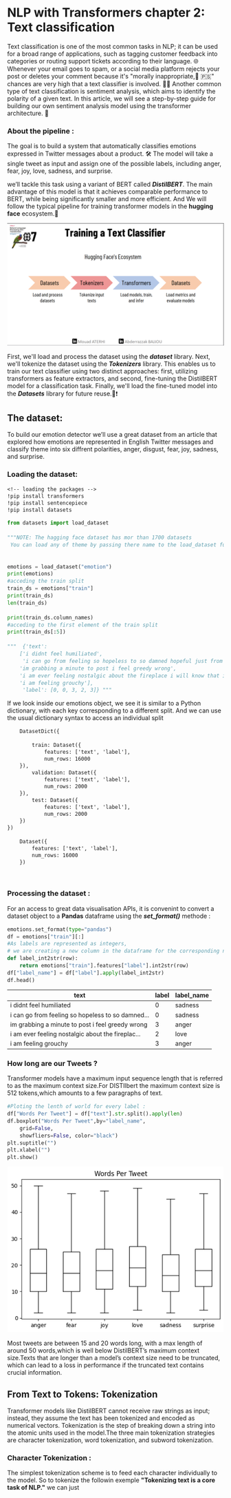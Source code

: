<!-- chap2 Structure : 
Intoduction:Overview of the pipline 
1-A first look at the hagging face dataset:
    -importing the emotions dataset
    -about the dataset object
    - How long are our tweets ?
2- Tokenisation :
    -character/world tokenisation (A quick explanation and why we wont use them)
    -Subworld tokenisation (including code and exemples)
    -tokenising the hall dataset (about the map() methode)
3- Training a Text classifier : 
    -Transformers as feature extractures : 
        -importing distilBert as a pretrained model
        -Extracting the last hidden states for the hall dataset
        -Creating a feature matrix
        -Visualizing the training set
        -Adding a Logisticregression Layer and validating his performance with the confusion matrix
    -Fine tuning Transformers:
        -About fine tuning
        -Loading the pretrained Distilbert for classification
        -defining the metrics : F1_score and accuracy
        -Training the model : 
            -defining the training arguments
            -training the model and calculating the metrics
            -ploting the confusion matrix
        -Error analysis (if the article is already too long we migh not include this part)
4- connecting the model with an API would be nice ...
 -->

 # NLP with Transformers chapter 2: Text classification
 Text classification is one of the most common tasks in NLP; it can be used for a broad range of applications, such as tagging customer feedback into categories or routing support tickets according to their language. 🌐 Whenever your email goes to spam, or a social media platform rejects your post or deletes your comment because it's "morally inappropriate,🍉 🇵🇸" chances are very high that a text classifier is involved. 🕵️‍♂️ Another common type of text classification is sentiment analysis, which aims to identify the polarity of a given text. In this article, we will see a step-by-step guide for building our own sentiment analysis model using the transformer architecture. 🚀

 ### About the pipeline :

The goal is to build a system that automatically classifies emotions expressed in Twitter messages about a product. 🛠️ The model will take a single tweet as input and assign one of the possible labels, including anger, fear, joy, love, sadness, and surprise.

we’ll tackle this task using a variant of BERT called ***DistilBERT***. The main advantage of this model is that it achieves comparable performance to BERT, while being significantly smaller and more efficient. And We will follow the typical pipeline for training transformer models in the **hugging face**  ecosystem.🤗

   ![Figure 1](visuals/chap2visuals/thepipline.png)


    
First, we'll load and process the dataset using the ***dataset*** library. Next, we'll tokenize the dataset using the ***Tokenizers*** library. This enables us to train our text classifier using two distinct approaches: first, utilizing transformers as feature extractors, and second, fine-tuning the DistilBERT model for a classification task. Finally, we'll load the fine-tuned model into the ***Datasets*** library for future reuse.🚀❗️


## The dataset: 

To build our emotion detector we’ll use a great dataset from an article that explored how emotions are represented in English Twitter messages and classify theme into six diffrent polarities, anger, disgust, fear, joy, sadness, and surprise. 

### Loading the dataset:

```
<!-- loading the packages -->
!pip install transformers
!pip install sentencepiece
!pip install datasets
```

```python
from datasets import load_dataset

"""NOTE: The hagging face dataset has mor than 1700 datasets 
 You can load any of theme by passing there name to the load_dataset function """
 

emotions = load_dataset("emotion")
print(emotions)
#acceding the train split
train_ds = emotions["train"]
print(train_ds)
len(train_ds)

print(train_ds.column_names)
#acceding to the first element of the train split
print(train_ds[:5])

"""  {'text': 
    ['i didnt feel humiliated',
     'i can go from feeling so hopeless to so damned hopeful just from being around someone who cares and is awake',
    'im grabbing a minute to post i feel greedy wrong',
    'i am ever feeling nostalgic about the fireplace i will know that it is still on the property', 
    'i am feeling grouchy'],
     'label': [0, 0, 3, 2, 3]} """

```
If we look inside our emotions object, we see it is similar to a Python dictionary, with each key corresponding to a different split. And we can use the usual dictionary syntax to access an individual split

```
    DatasetDict({

        train: Dataset({
            features: ['text', 'label'],
            num_rows: 16000
    }),
        validation: Dataset({
            features: ['text', 'label'],
            num_rows: 2000
    }),
        test: Dataset({
            features: ['text', 'label'],
            num_rows: 2000
    })
})

    Dataset({
        features: ['text', 'label'],
        num_rows: 16000
    })
     
    
```

### Processing the dataset :
For an access to great data visualisation APIs, it is convenint to convert a dataset object to a **Pandas** dataframe using the ***set_format()***  methode :
```python
emotions.set_format(type="pandas")
df = emotions["train"][:]
#As labels are represented as integers, 
# we are creating a new column in the dataframe for the corresponding names
def label_int2str(row):
    return emotions["train"].features["label"].int2str(row)
df["label_name"] = df["label"].apply(label_int2str)
df.head()
```

| text                                           | label | label_name |
| ---------------------------------------------- | ----- | ---------- |
| i didnt feel humiliated                         | 0     | sadness    |
| i can go from feeling so hopeless to so damned... | 0     | sadness    |
| im grabbing a minute to post i feel greedy wrong | 3     | anger      |
| i am ever feeling nostalgic about the fireplac... | 2     | love       |
| i am feeling grouchy                            | 3     | anger      |

### How long are our Tweets ?
Transformer models have a maximum input sequence length that is referred to as the
maximum context size.For DISTIlbert the maximum context size is 512 tokens,which amounts to a few paragraphs of text.

```python
#Ploting the lenth of world for every label :
df["Words Per Tweet"] = df["text"].str.split().apply(len)
df.boxplot("Words Per Tweet",by="label_name",
    grid=False,
    showfliers=False, color="black")
plt.suptitle("")
plt.xlabel("")
plt.show()

```
![Figure 1](visuals/chap2visuals/worldlenth.png)

Most tweets are between 15 and 20 words long, with a max length of around 50 words,which is well below DistilBERT’s maximum context size.Texts that are longer than a model’s context size need to be truncated, which can lead to a loss in performance if the truncated text contains crucial information.

## From Text to Tokens: Tokenization
Transformer models like DistilBERT cannot receive raw strings as input; instead, they
assume the text has been tokenized and encoded as numerical vectors. Tokenization is
the step of breaking down a string into the atomic units used in the model.The three main tokenization strategies are character tokenization, word tokenization, and subword tokenization.

### Character Tokenization :
The simplest tokenization scheme is to feed each character individually to the model. So to tokenize the followin exemple **"Tokenizing text is a core task of NLP."** we can just

